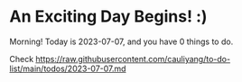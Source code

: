 # An Exciting Day Begins! :)

Morning! Today is 2023-07-07, and you have 0 things to do.

Check https://raw.githubusercontent.com/cauliyang/to-do-list/main/todos/2023-07-07.md